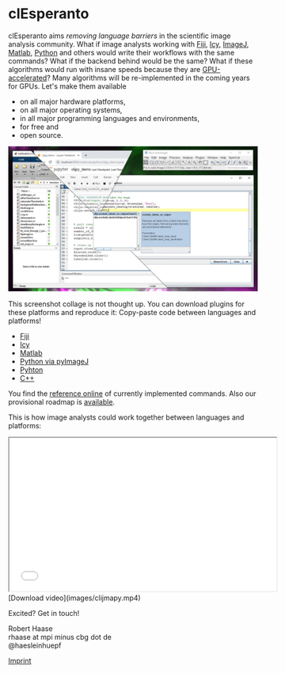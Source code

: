 # clEsperanto

clEsperanto aims _removing language barriers_ in the scientific image analysis community. 
What if image analysts working with [Fiji](https://fiji.sc), [Icy](http://icy.bioimageanalysis.org/), [ImageJ](https://imagej.net), [Matlab](https://de.mathworks.com/products/matlab.html), [Python](https://python.org) and others would write their workflows with the same commands? What if the backend behind would be the same?
What if these algorithms would run with insane speeds because they are [GPU-accelerated](https://en.wikipedia.org/wiki/Graphics_processing_unit)?
Many algorithms will be re-implemented in the coming years for GPUs. Let's make them available 
* on all major hardware platforms, 
* on all major operating systems,
* in all major programming languages and environments,
* for free and
* open source.

![Image](images/clijmapy.png)

This screenshot collage is not thought up. You can download plugins for these platforms and reproduce it: Copy-paste code between languages and platforms!
* [Fiji](https://clij.github.io/)
* [Icy](https://clij.github.io/clicy/)
* [Matlab](https://clij.github.io/clatlab/)
* [Python via pyImageJ](https://clij.github.io/clijpy/)
* [Pyhton](https://github.com/clEsperanto/pyclesperanto_prototype/)
* [C++](https://github.com/clEsperanto/CLIc_prototype)

You find the [reference online](https://clij.github.io/clij2-docs/reference) of currently implemented commands. Also our provisional roadmap is [available](https://github.com/clEsperanto/clesperanto.github.io/blob/master/roadmap.md).

This is how image analysts could work together between languages and platforms:
<iframe src="images/clijmapy.mp4" width="540" height="310"></iframe>
[Download video](images/clijmapy.mp4)

Excited? Get in touch!

Robert Haase  
rhaase at mpi minus cbg dot de  
@haesleinhuepf  


[Imprint](https://clesperanto.github.io/imprint)
